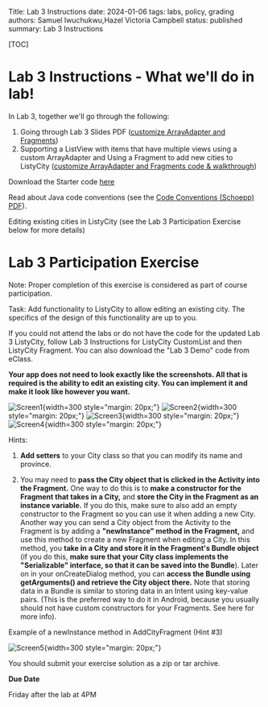 Title: Lab 3 Instructions
date: 2024-01-06
tags: labs, policy, grading
authors: Samuel Iwuchukwu,Hazel Victoria Campbell
status: published
summary: Lab 3 Instructions

[TOC]

# Lab 3 Instructions - What we'll do in lab!

In Lab 3, together we'll go through the following:


1. Going through Lab 3 Slides PDF  ([customize ArrayAdapter and Fragments]({attach}slides/Lab_3_Slides_Winter_2023.pdf))
2. Supporting a ListView with items that have multiple views using a custom ArrayAdapter and Using a Fragment to add new cities to ListyCity ([customize ArrayAdapter and Fragments code & walkthrough]({attach}slides/Lab_3_Instructions_Winter_2023.pdf))

Download the Starter code [here]({attach}slides/ListyCity.zip)

Read about Java code conventions (see the [Code Conventions (Schoepp) PDF]({attach}slides/Code_Conventions_Schoepp.pdf)).

Editing existing cities in ListyCity (see the Lab 3 Participation Exercise below for more details)

# Lab 3 Participation Exercise

Note: Proper completion of this exercise is considered as part of course participation.

Task: Add functionality to ListyCity to allow editing an existing city. The specifics of the design of this functionality are up to you.

If you could not attend the labs or do not have the code for the updated Lab 3 ListyCity, follow Lab 3 Instructions for ListyCity CustomList and then ListyCity Fragment. You can also download the "Lab 3 Demo" code from eClass.

**Your app does not need to look exactly like the screenshots. All that is required is the ability to edit an existing city. You can implement it and make it look like however you want.**

![Screen1]({attach}../images/lab3/img1_lab3.png){width=300 style="margin: 20px;"}
![Screen2]({attach}../images/lab3/img2_lab3.png){width=300 style="margin: 20px;"}
![Screen3]({attach}../images/lab3/img3_lab3.png){width=300 style="margin: 20px;"}
![Screen4]({attach}../images/lab3/img4_lab3.png){width=300 style="margin: 20px;"}


Hints:
1. **Add setters** to your City class so that you can modify its name and province.

2. You may need to **pass the City object that is clicked in the Activity into the Fragment.** One way to do this is to **make a constructor for the Fragment that takes in a City,** and **store the City in the Fragment as an instance variable.** If you do this, make sure to also add an empty constructor to the Fragment so you can use it when adding a new City.
Another way you can send a City object from the Activity to the Fragment is by adding a **"newInstance" method in the Fragment,** and use this method to create a new Fragment when editing a City. In this method, you **take in a City and store it in the Fragment's Bundle object** (if you do this, **make sure that your City class implements the "Serializable" interface, so that it can be saved into the Bundle**). Later on in your onCreateDialog method, you can **access the Bundle using getArguments() and retrieve the City object there.** Note that storing data in a Bundle is similar to storing data in an Intent using key-value pairs. (This is the preferred way to do it in Android, because you usually should not have custom constructors for your Fragments. See here for more info).

Example of a newInstance method in AddCityFragment (Hint #3) 

![Screen5]({attach}../images/lab3/img5_lab3.png){width=300 style="margin: 20px;"}

You should submit your exercise solution as a zip or tar archive.

**Due Date**

Friday after the lab at 4PM
